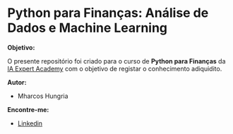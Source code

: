 # Python para Finanças: Análise de Dados e Machine Learning

__Objetivo:__   

O presente repositório foi criado para o curso de **Python para Finanças** da [IA Expert Academy](https://iaexpert.academy) com o objetivo de registar o conhecimento adiquidito.

__Autor:__  

- Mharcos Hungria
    
__Encontre-me:__  

   -  [Linkedin](www.linkedin.com/in/mharcoshungria)

